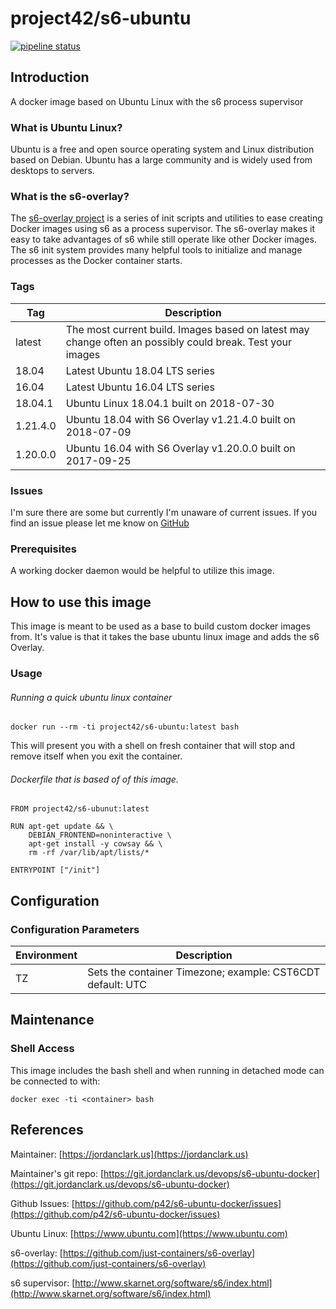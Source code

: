 # project42/s6-ubuntu

[![pipeline status](https://git.jordanclark.us/devops/s6-ubuntu-docker/badges/master/pipeline.svg)](https://git.jordanclark.us/devops/s6-ubuntu-docker/commits/master)

## Introduction
A docker image based on Ubuntu Linux with the s6 process supervisor

### What is Ubuntu Linux?

Ubuntu is a free and open source operating system and Linux distribution based on Debian. Ubuntu has a large community and is widely used from desktops to servers.

### What is the s6-overlay?
The [s6-overlay project](https://github.com/just-containers/s6-overlay) is a series of init scripts and utilities to ease creating Docker images using s6 as a process supervisor.  The s6-overlay makes it easy to take advantages of s6 while still operate like other Docker images.  The s6 init system provides many helpful tools to initialize and manage processes as the Docker container starts.

### Tags

| Tag | Description |
|---|---|
| latest | The most current build.  Images based on latest may change often an possibly could break.  Test your images |
| 18.04 | Latest Ubuntu 18.04 LTS series |
| 16.04 | Latest Ubuntu 16.04 LTS series |
| 18.04.1 | Ubuntu Linux 18.04.1 built on 2018-07-30 |
| 1.21.4.0 | Ubuntu 18.04 with S6 Overlay v1.21.4.0 built on 2018-07-09 |
| 1.20.0.0 | Ubuntu 16.04 with S6 Overlay v1.20.0.0 built on 2017-09-25 |

### Issues

I'm sure there are some but currently I'm unaware of current issues.  If you find an issue please let me know on [GitHub](https://github.com/p42/s6-ubuntu-docker/issues)

### Prerequisites

A working docker daemon would be helpful to utilize this image.

## How to use this image

This image is meant to be used as a base to build custom docker images from.  It's value is that it takes the base ubuntu linux image and adds the s6 Overlay.

### Usage

###### Running a quick ubuntu linux container

~~~
docker run --rm -ti project42/s6-ubuntu:latest bash
~~~

This will present you with a shell on fresh container that will stop and remove itself when you exit the container.

###### Dockerfile that is based of of this image.

~~~
FROM project42/s6-ubunut:latest

RUN apt-get update && \
    DEBIAN_FRONTEND=noninteractive \
    apt-get install -y cowsay && \
    rm -rf /var/lib/apt/lists/*
    
ENTRYPOINT ["/init"]
~~~

## Configuration

### Configuration Parameters
| Environment | Description |
| --- | --- |
| TZ | Sets the container Timezone; example: CST6CDT default: UTC |  

## Maintenance

### Shell Access

This image includes the bash shell and when running in detached mode can be connected to with:

~~~
docker exec -ti <container> bash
~~~


## References

Maintainer: [https://jordanclark.us](https://jordanclark.us)

Maintainer's git repo: [https://git.jordanclark.us/devops/s6-ubuntu-docker](https://git.jordanclark.us/devops/s6-ubuntu-docker)

Github Issues: [https://github.com/p42/s6-ubuntu-docker/issues](https://github.com/p42/s6-ubuntu-docker/issues)

Ubuntu Linux: [https://www.ubuntu.com](https://www.ubuntu.com)

s6-overlay: [https://github.com/just-containers/s6-overlay](https://github.com/just-containers/s6-overlay)

s6 supervisor: [http://www.skarnet.org/software/s6/index.html](http://www.skarnet.org/software/s6/index.html)
